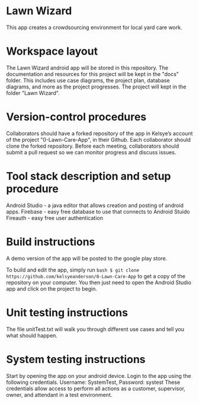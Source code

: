 # Lawn Wizard
This app creates a crowdsourcing environment for local yard care work.

# Workspace layout
The Lawn Wizard android app will be stored in this repository.
The documentation and resources for this project will be kept in the "docs" folder. This includes use case diagrams, the project plan, database diagrams, and more as the project progresses.
The project will kept in the folder "Lawn Wizard".

# Version-control procedures
Collaborators should have a forked repository of the app in Kelsye’s account of the project "0-Lawn-Care-App", in their Github. Each collaborator should clone the forked repository.
Before each meeting, collaborators should submit a pull request so we can monitor progress and discuss issues.

# Tool stack description and setup procedure
Android Studio - a java editor that allows creation and posting of android apps.
Firebase - easy free database to use that connects to Android Stuido
Fireauth - easy free user authentication 

# Build instructions
A demo version of the app will be posted to the google play store.

To build and edit the app, simply run `bash $ git clone https://github.com/kelsyeanderson/0-Lawn-Care-App` to get a copy of the repository on your computer. You then just need to open the Android Studio app and click on the project to begin.


# Unit testing instructions
The file unitTest.txt will walk you through different use cases and tell you what should happen.

# System testing instructions
Start by opening the app on your android device. Login to the app using the following credentials. Username: SystemTest, Password: systest
These credentials allow access to perform all actions as a customer, supervisor, owner, and attendant in a test environment.
